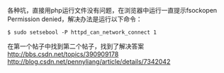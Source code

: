 


各种坑，直接用php运行文件没有问题，在浏览器中运行一直提示fsockopen Permission denied，解决办法是运行以下命令：
```
$ sudo setsebool -P httpd_can_network_connect 1
```

在第一个帖子中找到第二个帖子，找到了解决答案
http://bbs.csdn.net/topics/390909178
http://blog.csdn.net/pennyliang/article/details/7342042
